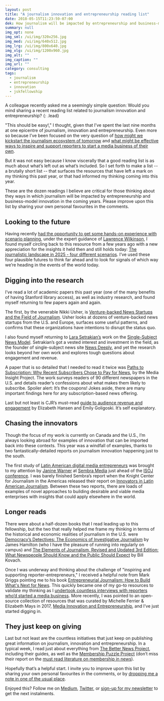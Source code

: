 ```yaml
---
layout: post
title: "A journalism innovation and entrepreneurship reading list"
date: 2018-05-15T11:23:59-07:00
dek: How journalism will be impacted by entrepreneurship and business-model innovation in the coming years
summary: null
img_opt: none
img_sml: /ui/img/320x256.jpg
img_med: /ui/img/640x512.jpg
img_lrg: /ui/img/800x640.jpg
img_xlg: /ui/img/1200x960.jpg
img_alt: ""
img_caption: ""
img_url: ""
category: consulting
tags: 
  - journalism
  - entrepreneurship
  - innovation
  - jskfellowship
---
```


A colleague recently asked me a seemingly simple question: Would you mind sharing a recent reading list related to journalism innovation and entrepreneurship?
{: .lead}

"This should be easy!," I thought, given that I’ve spent the last nine months at one epicentre of journalism, innovation and entrepreneurship. Even more so because I’ve been focused on the very question of [how might we kickstart the journalism ecosystem of tomorrow](https://medium.com/jsk-class-of-2018/how-might-we-kickstart-the-journalism-ecosystem-of-tomorrow-615ae5efb9f3) and [what might be effective ways to inspire and support reporters to start a media business of their own](https://medium.com/@phillipadsmith/do-you-know-a-reporter-who-has-thought-about-starting-a-media-business-please-share-502c10a19148).

But it was not easy because I know viscerally that a good reading list is as much about what’s left out as what’s included. So I set forth to make a list -- a brutally short list -- that surfaces the resources that have left a mark on my thinking this past year, or that had informed my thinking coming into this year.

These are the dozen readings I believe are critical for those thinking about they ways in which journalism will be impacted by entrepreneurship and business-model innovation in the coming years. Please improve upon this list by sharing your own personal favourites in the comments.

## Looking to the future
Having recently [had the opportunity to get some hands-on experience with scenario planning](http://blog.archive.org/2018/05/08/the-future-of-civil-discourse-four-scenarios-imagined/), under the expert guidance of [Lawrence Wilkinson](https://en.wikipedia.org/wiki/Lawrence_Wilkinson), I found myself circling back to this resource from a few years ago with a new appreciation for the insights it held then and still holds today: [The journalistic landscape in 2025 - four different scenarios](http://www.journalism2025.com/). I’ve used these four plausible futures to think far ahead and to look for signals of which way we’re heading in the events of the world today.

## Digging into the research
I’ve read a lot of academic papers this past year (one of the many benefits of having Stanford library access), as well as industry research, and found myself returning to few papers again and again. 

The first, by the venerable Nikki Usher, is [Venture-backed News Startups and the Field of Journalism](https://doi.org/10.1080/21670811.2016.1272064). Usher looks at dozens of venture-backed news startups from the U.S. and Europe, surfaces some useful patterns, and confirms that these organizations have intentions to disrupt the status quo.

I also found myself returning to [Lara Setrakian’s](https://twitter.com/lara) work on the [Single-Subject News Model](https://towcenter.org/research/seeking-the-single-subject-news-model/). Setrakian’s got a vested interest and investment in the field, as the founder of single-subject news site [News Deeply](https://www.newsdeeply.com/), and yet the research looks beyond her own work and explores tough questions about engagement and revenue.

A paper that is so detailed that I needed to read it twice was [Paths to Subscription: Why Recent Subscribers Chose to Pay for News](http://mediainsight.org/Pages/Paths-to-Subscription-Why-Recent-Subscribers-Chose-to-Pay-for-News.aspx), by the Media Insight Project. The work surveys readers of 90 different newspapers in the U.S. and details reader’s confessions about what makes them likely to subscribe. Spoiler alert: It’s the coupons! Jokes aside, there are many important findings here for any subscription-based news offering.

Last but not least is CJR’s must-read [guide to audience revenue and engagement](https://www.cjr.org/tow_center_reports/guide-to-audience-revenue-and-engagement.php) by Elizabeth Hansen and Emily Goligoski. It’s self explanatory. 

## Chasing the innovators
Though the focus of my work is currently on Canada and the U.S., I’m always looking abroad for examples of innovation that can be imported back into these contexts. This year was a windfall of examples, thanks to two fantastically-detailed reports on journalism innovation happening just to the south.

The first study of [Latin American digital media entrepreneurs](http://data.sembramedia.org/) was brought to my attention by [Janine Warner](https://twitter.com/janinewarner?lang=en) at [Sembra Media](https://www.sembramedia.org/) just ahead of the [ISOJ conference](https://www.isoj.org/). I was barely finished Sembra’s report when the Knight Center for Journalism in the Americas released their report on  [Innovators in Latin American Journalism](http://knightcenter.utexas.edu/books/INNOVATORS_ENGLISH.pdf). Between these two reports, there are loads of examples of novel approaches to building desirable and viable media enterprises with insights that could apply elsewhere in the world.

## Longer reads
There were about a half-dozen books that I read leading up to this fellowship, but the two that really helped me frame my thinking in terms of the historical and economic realities of journalism in the U.S. were [Democracy’s Detectives: The Economics of Investigative Journalism](https://www.amazon.com/Democracys-Detectives-Economics-Investigative-Journalism/dp/0674545508) by James Hamilton (who I have the pleasure of running into regularly on campus) and [The Elements of Journalism, Revised and Updated 3rd Edition: What Newspeople Should Know and the Public Should Expect](https://www.amazon.com/gp/product/B00DAD25I4/ref=oh_aui_d_detailpage_o01_?ie=UTF8&psc=1) by Bill Kovach. 

Once I was underway and thinking about the challenge of "inspiring and supporting reporter-entrepreneurs," I received a helpful note from Mark Griggs pointing me to his book [Entrepreneurial Journalism: How to Build What's Next for News](https://www.amazon.com/Entrepreneurial-Journalism-Build-Whats-Next/dp/1608714209). This quickly became one of my go-to resources to validate my thinking as I [undertook countless interviews with reporters who’d started a media business](https://medium.com/jsk-class-of-2018/why-do-reporters-take-the-risk-to-start-a-media-business-these-answers-might-surprise-you-3be6418000bf). More recently, I was pointed to an open-source collection of resources that was curated by Michelle Ferrier & Elizabeth Mays in 2017, [Media Innovation and Entrepreneurship](https://press.rebus.community/media-innovation-and-entrepreneurship/), and I’ve just started digging in.

## They just keep on giving
Last but not least are the countless initiatives that just keep on publishing great information on journalism, innovation and entrepreneurship. In a typical week, I read just about everything from [The Better News Project](https://betternews.org/), including their guides, as well as the [Membership Puzzle Project](https://membershippuzzle.org/) (don’t miss their report on the [must read literature on membership in news](https://membershippuzzle.org/articles-overview/must-read-literature)).

Hopefully that’s a helpful start. I invite you to improve upon this list by sharing your own personal favourites in the comments, or by [dropping me a note in one of the usual place](http://phillipadsmith.com/about/#contact).

Enjoyed this? Follow me on [Medium](https://medium.com/@phillipadsmith), [Twitter](https://twitter.com/phillipadsmith), or [sign-up for my newsletter](https://tinyletter.com/phillipadsmith) to get the next instalments.
